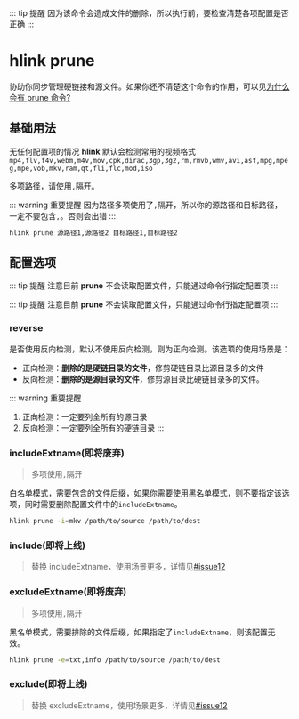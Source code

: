 ::: tip 提醒
因为该命令会造成文件的删除，所以执行前，要检查清楚各项配置是否正确
:::

# hlink prune

协助你同步管理硬链接和源文件。如果你还不清楚这个命令的作用，可以见[为什么会有 prune 命令?](../other/prune.md)

## 基础用法

无任何配置项的情况 **hlink** 默认会检测常用的视频格式`mp4,flv,f4v,webm,m4v,mov,cpk,dirac,3gp,3g2,rm,rmvb,wmv,avi,asf,mpg,mpeg,mpe,vob,mkv,ram,qt,fli,flc,mod,iso`

多项路径，请使用`,`隔开。

::: warning 重要提醒
因为路径多项使用了`,`隔开，所以你的源路径和目标路径，一定不要包含`,`。否则会出错
:::

```bash
hlink prune 源路径1,源路径2 目标路径1,目标路径2
```

## 配置选项

::: tip 提醒
注意目前 **prune** 不会读取配置文件，只能通过命令行指定配置项
:::

::: tip 提醒
注意目前 **prune** 不会读取配置文件，只能通过命令行指定配置项
:::

### reverse

是否使用反向检测，默认不使用反向检测，则为正向检测。该选项的使用场景是：

- 正向检测：**删除的是硬链目录的文件**，修剪硬链目录比源目录多的文件
- 反向检测：**删除的是源目录的文件**，修剪源目录比硬链目录多的文件。

::: warning 重要提醒

1. 正向检测：一定要列全所有的源目录
2. 反向检测：一定要列全所有的硬链目录
   :::

### includeExtname(即将废弃)

> 多项使用`,`隔开

白名单模式，需要包含的文件后缀，如果你需要使用黑名单模式，则不要指定该选项，同时需要删除配置文件中的`includeExtname`。

```bash
hlink prune -i=mkv /path/to/source /path/to/dest
```

### include(即将上线)

> 替换 includeExtname，使用场景更多，详情见[#issue12](https://github.com/likun7981/hlink/issues/12)

### excludeExtname(即将废弃)

> 多项使用`,`隔开

黑名单模式，需要排除的文件后缀，如果指定了`includeExtname`，则该配置无效。

```bash
hlink prune -e=txt,info /path/to/source /path/to/dest
```

### exclude(即将上线)

> 替换 excludeExtname，使用场景更多，详情见[#issue12](https://github.com/likun7981/hlink/issues/12)
